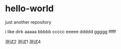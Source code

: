 # hello-world
just another repository

i like dirk
aaaaa
bbbbb
ccccc
eeeee
ddddd
ggggg
fffff

测试2
测试1
测试4
